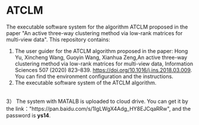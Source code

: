 # ATCLM
The executable software system for the algorithm ATCLM proposed in the paper "An active three-way clustering method via low-rank matrices for multi-view data".
This repository contains:
1)	The user guider for the ATCLM algorithm proposed in the paper: Hong Yu, Xincheng Wang, Guoyin Wang, Xianhua Zeng,An active three-way clustering method via low-rank matrices for multi-view data, Information Sciences 507 (2020) 823–839. https://doi.org/10.1016/j.ins.2018.03.009.
You can find the environment configuration and the instructions.
2)	The executable software system of the ATCLM algorithm.
<br>
3） The system with MATALB is uploaded to cloud drive. You can get it by the link："https://pan.baidu.com/s/1IgLWgX4Adg_HY8EJCqaRRw", and the password is <b>ys14</b>.


